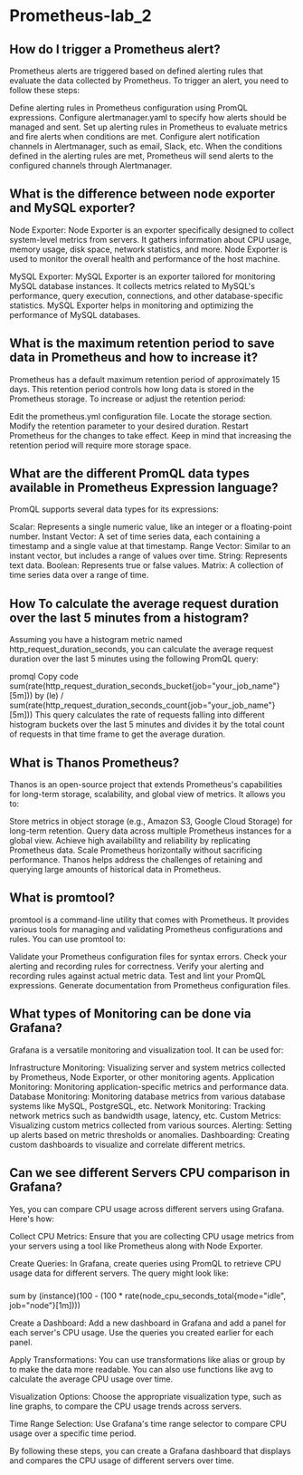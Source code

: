 # Prometheus-lab_2


## How do I trigger a Prometheus alert?
Prometheus alerts are triggered based on defined alerting rules that evaluate the data collected by Prometheus. To trigger an alert, you need to follow these steps:

Define alerting rules in Prometheus configuration using PromQL expressions.
Configure alertmanager.yaml to specify how alerts should be managed and sent.
Set up alerting rules in Prometheus to evaluate metrics and fire alerts when conditions are met.
Configure alert notification channels in Alertmanager, such as email, Slack, etc.
When the conditions defined in the alerting rules are met, Prometheus will send alerts to the configured channels through Alertmanager.

## What is the difference between node exporter and MySQL exporter?
Node Exporter: Node Exporter is an exporter specifically designed to collect system-level metrics from servers. It gathers information about CPU usage, memory usage, disk space, network statistics, and more. Node Exporter is used to monitor the overall health and performance of the host machine.

MySQL Exporter: MySQL Exporter is an exporter tailored for monitoring MySQL database instances. It collects metrics related to MySQL's performance, query execution, connections, and other database-specific statistics. MySQL Exporter helps in monitoring and optimizing the performance of MySQL databases.

## What is the maximum retention period to save data in Prometheus and how to increase it?
Prometheus has a default maximum retention period of approximately 15 days. This retention period controls how long data is stored in the Prometheus storage. To increase or adjust the retention period:

Edit the prometheus.yml configuration file.
Locate the storage section.
Modify the retention parameter to your desired duration.
Restart Prometheus for the changes to take effect.
Keep in mind that increasing the retention period will require more storage space.

## What are the different PromQL data types available in Prometheus Expression language?
PromQL supports several data types for its expressions:

Scalar: Represents a single numeric value, like an integer or a floating-point number.
Instant Vector: A set of time series data, each containing a timestamp and a single value at that timestamp.
Range Vector: Similar to an instant vector, but includes a range of values over time.
String: Represents text data.
Boolean: Represents true or false values.
Matrix: A collection of time series data over a range of time.

## How To calculate the average request duration over the last 5 minutes from a histogram?

Assuming you have a histogram metric named http_request_duration_seconds, you can calculate the average request duration over the last 5 minutes using the following PromQL query:

promql
Copy code
sum(rate(http_request_duration_seconds_bucket{job="your_job_name"}[5m])) by (le) / sum(rate(http_request_duration_seconds_count{job="your_job_name"}[5m]))
This query calculates the rate of requests falling into different histogram buckets over the last 5 minutes and divides it by the total count of requests in that time frame to get the average duration.

## What is Thanos Prometheus?
Thanos is an open-source project that extends Prometheus's capabilities for long-term storage, scalability, and global view of metrics. It allows you to:

Store metrics in object storage (e.g., Amazon S3, Google Cloud Storage) for long-term retention.
Query data across multiple Prometheus instances for a global view.
Achieve high availability and reliability by replicating Prometheus data.
Scale Prometheus horizontally without sacrificing performance.
Thanos helps address the challenges of retaining and querying large amounts of historical data in Prometheus.

## What is promtool?
promtool is a command-line utility that comes with Prometheus. It provides various tools for managing and validating Prometheus configurations and rules. You can use promtool to:

Validate your Prometheus configuration files for syntax errors.
Check your alerting and recording rules for correctness.
Verify your alerting and recording rules against actual metric data.
Test and lint your PromQL expressions.
Generate documentation from Prometheus configuration files.

## What types of Monitoring can be done via Grafana?
Grafana is a versatile monitoring and visualization tool. It can be used for:

Infrastructure Monitoring: Visualizing server and system metrics collected by Prometheus, Node Exporter, or other monitoring agents.
Application Monitoring: Monitoring application-specific metrics and performance data.
Database Monitoring: Monitoring database metrics from various database systems like MySQL, PostgreSQL, etc.
Network Monitoring: Tracking network metrics such as bandwidth usage, latency, etc.
Custom Metrics: Visualizing custom metrics collected from various sources.
Alerting: Setting up alerts based on metric thresholds or anomalies.
Dashboarding: Creating custom dashboards to visualize and correlate different metrics.

## Can we see different Servers CPU comparison in Grafana?
Yes, you can compare CPU usage across different servers using Grafana. Here's how:

Collect CPU Metrics: Ensure that you are collecting CPU usage metrics from your servers using a tool like Prometheus along with Node Exporter.

Create Queries: In Grafana, create queries using PromQL to retrieve CPU usage data for different servers. The query might look like:

#####
sum by (instance)(100 - (100 * rate(node_cpu_seconds_total{mode="idle", job="node"}[1m])))

Create a Dashboard: Add a new dashboard in Grafana and add a panel for each server's CPU usage. Use the queries you created earlier for each panel.

Apply Transformations: You can use transformations like alias or group by to make the data more readable. You can also use functions like avg to calculate the average CPU usage over time.

Visualization Options: Choose the appropriate visualization type, such as line graphs, to compare the CPU usage trends across servers.

Time Range Selection: Use Grafana's time range selector to compare CPU usage over a specific time period.

By following these steps, you can create a Grafana dashboard that displays and compares the CPU usage of different servers over time.

